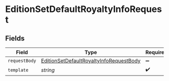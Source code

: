 # EditionSetDefaultRoyaltyInfoRequest


## Fields

| Field                                                                                                         | Type                                                                                                          | Required                                                                                                      | Description                                                                                                   |
| ------------------------------------------------------------------------------------------------------------- | ------------------------------------------------------------------------------------------------------------- | ------------------------------------------------------------------------------------------------------------- | ------------------------------------------------------------------------------------------------------------- |
| `requestBody`                                                                                                 | [EditionSetDefaultRoyaltyInfoRequestBody](../../models/operations/editionsetdefaultroyaltyinforequestbody.md) | :heavy_minus_sign:                                                                                            | N/A                                                                                                           |
| `template`                                                                                                    | *string*                                                                                                      | :heavy_check_mark:                                                                                            | Template id                                                                                                   |
